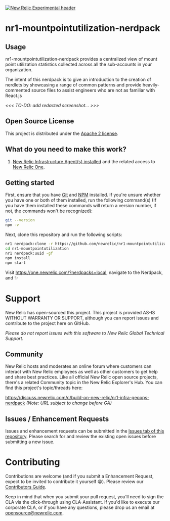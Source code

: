 [![New Relic Experimental header](https://github.com/newrelic/open-source-office/raw/master/examples/categories/images/Experimental.png)](https://github.com/newrelic/open-source-office/blob/master/examples/categories/index.md#new-relic-experimental)

# nr1-mountpointutilization-nerdpack

<!--
![GitHub release (latest SemVer including pre-releases)](https://img.shields.io/github/v/release/newrelic/nr1-infra-geoops-nerdpack?include_prereleases&sort=semver) ![AppVeyor](https://img.shields.io/appveyor/ci/newrelic/nr1-infra-geoops-nerdpack) [![Snyk](https://snyk.io/test/github/newrelic/nr1-infra-geoops-nerdpack/badge.svg)](https://snyk.io/test/github/hospitalrun/hospitalrun-frontend)
-->

## Usage

nr1-mountpointutilization-nerdpack provides a centralized view of mount point utilization statistics collected across all the sub-accounts in your organization.

The intent of this nerdpack is to give an introduction to the creation of nerdlets by showcasing a range of common patterns and provide heavily-commented source files to assist engineers who are not as familiar with React.js

*<<< TO-DO: add redacted screenshot... >>>*
<!--
![Screenshot #1](screenshots/screenshot_01.png)
-->

## Open Source License

This project is distributed under the [Apache 2 license](blob/master/LICENSE).

## What do you need to make this work?

1. [New Relic Infrastructure Agent(s) installed](https://newrelic.com/products/infrastructure) and the related access to [New Relic One](https://newrelic.com/platform).

## Getting started
First, ensure that you have [Git](https://git-scm.com/book/en/v2/Getting-Started-Installing-Git) and [NPM](https://www.npmjs.com/get-npm) installed. If you're unsure whether you have one or both of them installed, run the following command(s) (If you have them installed these commands will return a version number, if not, the commands won't be recognized):

```bash
git --version
npm -v
```

Next, clone this repository and run the following scripts:

```bash
nr1 nerdpack:clone -r https://github.com/newrelic/nr1-mountpointutilization.git
cd nr1-mountpointutilization
nr1 nerdpack:uuid -gf
npm install
npm start
```

Visit https://one.newrelic.com/?nerdpacks=local, navigate to the Nerdpack, and :sparkles:

# Support

New Relic has open-sourced this project. This project is provided AS-IS WITHOUT WARRANTY OR SUPPORT, although you can report issues and contribute to the project here on GitHub.

_Please do not report issues with this software to New Relic Global Technical Support._

## Community

New Relic hosts and moderates an online forum where customers can interact with New Relic employees as well as other customers to get help and share best practices. Like all official New Relic open source projects, there's a related Community topic in the New Relic Explorer's Hub. You can find this project's topic/threads here:

https://discuss.newrelic.com/c/build-on-new-relic/nr1-infra-geoops-nerdpack
*(Note: URL subject to change before GA)*

## Issues / Enhancement Requests

Issues and enhancement requests can be submitted in the [Issues tab of this repository](issues). Please search for and review the existing open issues before submitting a new issue.

# Contributing

Contributions are welcome (and if you submit a Enhancement Request, expect to be invited to contribute it yourself :grin:). Please review our [Contributors Guide](blob/master/CONTRIBUTING.md).

Keep in mind that when you submit your pull request, you'll need to sign the CLA via the click-through using CLA-Assistant. If you'd like to execute our corporate CLA, or if you have any questions, please drop us an email at opensource@newrelic.com.
